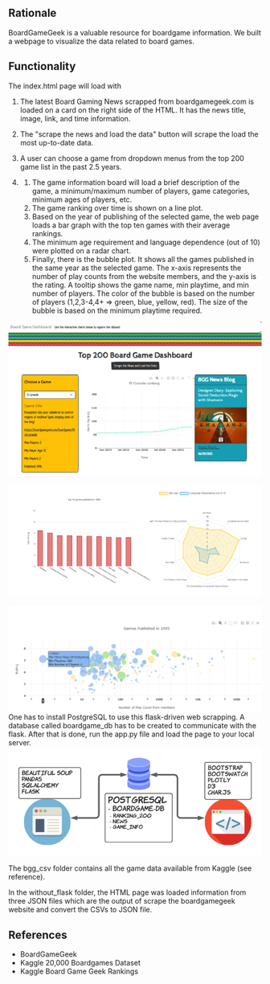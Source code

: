## Rationale
BoardGameGeek is a valuable resource for boardgame information. We built a webpage to visualize the data related to board games. 

## Functionality
The index.html page will load with 

1. The latest Board Gaming News scrapped from boardgamegeek.com is loaded on a card on the right side of the HTML. It has the news title, image, link, and time information. 

2. The "scrape the news and load the data" button will scrape the load the most up-to-date data.

3. A user can choose a game from dropdown menus from the top 200 game list in the past 2.5 years. 

4. 1. The game information board will load a brief description of the game, a minimum/maximum number of players, game categories, minimum ages of players, etc. 
   2. The game ranking over time is shown on a line plot. 
   3. Based on the year of publishing of the selected game, the web page loads a bar graph with the top ten games with their average rankings. 
   4. The minimum age requirement and language dependence (out of 10) were plotted on a radar chart. 
   5. Finally, there is the bubble plot. It shows all the games published in the same year as the selected game. The x-axis represents the number of play counts from the website members, and the y-axis is the rating. A tooltip shows the game name, min playtime, and min number of players. The color of the bubble is based on the number of players (1,2,3-4,4+ => green, blue, yellow, red). The size of the bubble is based on the minimum playtime required.

![top](Images/top.png)

![middle](Images/middle.png)



![bottom](Images/bottom.png) 
One has to install PostgreSQL to use this flask-driven web scrapping. A database called boardgame_db has to be created to communicate with the flask. After that is done, run the app.py file and load the page to your local server. 
![diagram](Images/project_diagram.png)

The bgg_csv folder contains all the game data available from Kaggle (see reference).

In the without_flask folder, the HTML page was loaded information from three JSON files which are the output of scrape the boardgamegeek website and convert the CSVs to JSON file.

## References

- BoardGameGeek
- Kaggle 20,000 Boardgames Dataset
- Kaggle Board Game Geek Rankings
